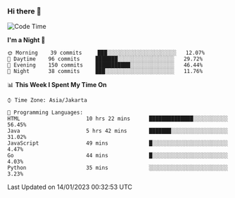 ### Hi there 👋

<!--
**rmsubekti/rmsubekti** is a ✨ _special_ ✨ repository because its `README.md` (this file) appears on your GitHub profile.

Here are some ideas to get you started:

- 🔭 I’m currently working on ...
- 🌱 I’m currently learning ...
- 👯 I’m looking to collaborate on ...
- 🤔 I’m looking for help with ...
- 💬 Ask me about ...
- 📫 How to reach me: ...
- 😄 Pronouns: ...
- ⚡ Fun fact: ...
-->

<!--START_SECTION:waka-->
![Code Time](http://img.shields.io/badge/Code%20Time-976%20hrs%201%20min-blue)

**I'm a Night 🦉** 

```text
🌞 Morning    39 commits     ███░░░░░░░░░░░░░░░░░░░░░░   12.07% 
🌆 Daytime    96 commits     ███████░░░░░░░░░░░░░░░░░░   29.72% 
🌃 Evening    150 commits    ███████████░░░░░░░░░░░░░░   46.44% 
🌙 Night      38 commits     ███░░░░░░░░░░░░░░░░░░░░░░   11.76%

```


📊 **This Week I Spent My Time On** 

```text
⌚︎ Time Zone: Asia/Jakarta

💬 Programming Languages: 
HTML                     10 hrs 22 mins      ██████████████░░░░░░░░░░░   56.45% 
Java                     5 hrs 42 mins       ███████░░░░░░░░░░░░░░░░░░   31.02% 
JavaScript               49 mins             █░░░░░░░░░░░░░░░░░░░░░░░░   4.47% 
Go                       44 mins             █░░░░░░░░░░░░░░░░░░░░░░░░   4.03% 
Python                   35 mins             ░░░░░░░░░░░░░░░░░░░░░░░░░   3.23%

```


 Last Updated on 14/01/2023 00:32:53 UTC
<!--END_SECTION:waka-->
